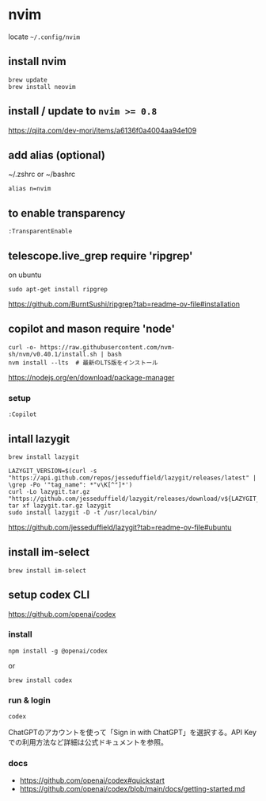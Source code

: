 # nvim
locate `~/.config/nvim`

## install nvim

```
brew update
brew install neovim
```

## install / update to `nvim >= 0.8`

https://qiita.com/dev-mori/items/a6136f0a4004aa94e109

## add alias (optional)
~/.zshrc or ~/bashrc
```
alias n=nvim
```

## to enable transparency
```
:TransparentEnable
```

## telescope.live_grep require 'ripgrep'
on ubuntu
```
sudo apt-get install ripgrep
```
https://github.com/BurntSushi/ripgrep?tab=readme-ov-file#installation

## copilot and mason require 'node'
```
curl -o- https://raw.githubusercontent.com/nvm-sh/nvm/v0.40.1/install.sh | bash
nvm install --lts  # 最新のLTS版をインストール

```
https://nodejs.org/en/download/package-manager

### setup
```
:Copilot
```

## intall lazygit
```brew
brew install lazygit
```

```
LAZYGIT_VERSION=$(curl -s "https://api.github.com/repos/jesseduffield/lazygit/releases/latest" | \grep -Po '"tag_name": *"v\K[^"]*')
curl -Lo lazygit.tar.gz "https://github.com/jesseduffield/lazygit/releases/download/v${LAZYGIT_VERSION}/lazygit_${LAZYGIT_VERSION}_Linux_x86_64.tar.gz"
tar xf lazygit.tar.gz lazygit
sudo install lazygit -D -t /usr/local/bin/
```
https://github.com/jesseduffield/lazygit?tab=readme-ov-file#ubuntu

## install im-select
```
brew install im-select
```

## setup codex CLI
https://github.com/openai/codex

### install
```
npm install -g @openai/codex
```

or
```
brew install codex
```

### run & login
```
codex
```
ChatGPTのアカウントを使って「Sign in with ChatGPT」を選択する。API Keyでの利用方法など詳細は公式ドキュメントを参照。

### docs
- https://github.com/openai/codex#quickstart
- https://github.com/openai/codex/blob/main/docs/getting-started.md
